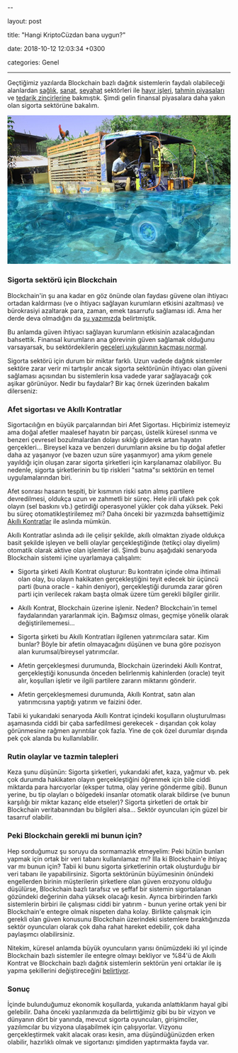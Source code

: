 --

layout: post

title:  "Hangi KriptoCüzdan bana uygun?"

date:   2018-10-12 12:03:34 +0300

categories: Genel

---


Geçtiğimiz yazılarda Blockchain bazlı dağıtık sistemlerin faydalı olabileceği alanlardan [sağlık](https://ademimerkezi.com/genel/2018/04/17/saglik-icin-blockchain.html), [sanat](https://ademimerkezi.com/genel/2018/04/06/sanat-icin-blockchain.html), [seyahat](https://ademimerkezi.com/genel/2018/07/06/seyahat-icin-blockchain.html) sektörleri ile [hayır işleri](https://ademimerkezi.com/genel/2018/03/29/Iyilik-icin-blockchain.html), [tahmin piyasaları](https://ademimerkezi.com/genel/2018/07/13/gelecegi-tahmin-icin-blockchain.html) ve [tedarik zincirlerine](https://ademimerkezi.com/genel/2018/08/17/tedarik-zinciri-icin-blockchain.html) bakmıştık.  Şimdi gelin finansal piyasalara daha yakın olan sigorta sektörüne bakalım. 

![water-975728_640.jpg](/assets/water-975728_640.jpg)




### Sigorta sektörü için Blockchain

Blockchain'in şu ana kadar en göz önünde olan faydası güvene olan ihtiyacı ortadan kaldırması (ve o ihtiyacı sağlayan kurumların etkisini azaltması) ve bürokrasiyi azaltarak para, zaman, emek tasarrufu sağlaması idi. Ama her derde deva olmadığını da [şu yazımızda](https://ademimerkezi.com/genel/2018/08/03/blockchain-her-derde-deva-mi.html) belirtmiştik. 

Bu anlamda güven ihtiyacı sağlayan kurumların etkisinin azalacağından bahsettik. Finansal kurumların ana görevinin güven sağlamak olduğunu varsayarsak, bu sektördekilerin [geceleri uykularının kaçması normal](https://ademimerkezi.com/genel/2018/03/01/Geceleri-uykunuzu-ne-kaciriyor.html).

Sigorta sektörü için durum bir miktar farklı. Uzun vadede dağıtık sistemler sektöre zarar verir mi tartışılır ancak sigorta sektörünün ihtiyacı olan güveni sağlaması açısından bu sistemlerin kısa vadede yarar sağlayacağı çok aşikar görünüyor. Nedir bu faydalar? Bir kaç örnek üzerinden bakalım dilerseniz:

### Afet sigortası ve Akıllı Kontratlar

Sigortacılığın en büyük parçalarından biri Afet Sigortası. Hiçbirimiz istemeyiz ama doğal afetler maalesef hayatın bir parçası, üstelik küresel ısınma ve benzeri çevresel bozulmalardan dolayı sıklığı giderek artan hayatın gerçekleri... Bireysel kaza ve benzeri durumların aksine bu tip doğal afetler daha az yaşanıyor (ve bazen uzun süre yaşanmıyor) ama yıkım genele yayıldığı için oluşan zarar sigorta şirketleri için karşılanamaz olabiliyor. Bu nedenle, sigorta şirketlerinin bu tip riskleri "satma"sı sektörün en temel uygulamalarından biri. 

Afet sonrası hasarın tespiti, bir kısmının riski satın almış partilere devredilmesi, oldukça uzun ve zahmetli bir süreç. Hele irili ufaklı pek çok olayın (sel baskını vb.) getirdiği operasyonel yükler çok daha yüksek. Peki bu süreç otomatikleştirilemez mi? Daha önceki bir yazımızda bahsettiğimiz [Akıllı Kontratlar](https://ademimerkezi.com/genel/2018/06/29/bu-kontratlar-cok-akilli-ethereum-ve-akilli-kontratlar.html) ile aslında mümkün. 

Akıllı Kontratlar aslında adı ile çelişir şekilde, akıllı olmaktan ziyade oldukça basit şekilde işleyen ve belli olaylar gerçekleştiğinde (tetikçi olay diyelim) otomatik olarak aktive olan işlemler idi. Şimdi bunu aşağıdaki senaryoda Blockchain sistemi içine uyarlamaya çalışalım: 

* Sigorta şirketi Akıllı Kontrat oluşturur: Bu kontratın içinde olma ihtimali olan olay, bu olayın hakikaten gerçekleştiğini teyit edecek bir üçüncü parti (buna oracle - kahin deniyor), gerçekleştiği durumda zarar gören parti için verilecek rakam başta olmak üzere tüm gerekli bilgiler girilir. 

* Akıllı Kontrat, Blockchain üzerine işlenir. Neden? Blockchain'in temel faydalarından yararlanmak için. Bağımsız olması, geçmişe yönelik olarak değiştirilememesi...

* Sigorta şirketi bu Akıllı Kontratları ilgilenen yatırımcılara satar. Kim bunlar? Böyle bir afetin olmayacağını düşünen ve buna göre pozisyon alan kurumsal/bireysel yatırımcılar. 

* Afetin gerçekleşmesi durumunda, Blockchain üzerindeki Akıllı Kontrat, gerçekleştiği konusunda önceden belirlenmiş kahinlerden (oracle) teyit alır, koşulları işletir ve ilgili partilere zararın miktarını gönderir. 

* Afetin gerçekleşmemesi durumunda, Akıllı Kontrat, satın alan yatırımcısına yaptığı yatırım ve faizini öder. 

Tabii ki yukarıdaki senaryoda Akıllı Kontrat içindeki koşulların oluşturulması aşamasında ciddi bir çaba sarfedilmesi gerekecek - dışarıdan çok kolay görünmesine rağmen ayrıntılar çok fazla. Yine de çok özel durumlar dışında pek çok alanda bu kullanılabilir. 

### Rutin olaylar ve tazmin talepleri

Keza şunu düşünün: Sigorta şirketleri, yukarıdaki afet, kaza, yağmur vb. pek çok durumda hakikaten olayın gerçekleştiğini öğrenmek için bile ciddi miktarda para harcıyorlar (eksper tutma, olay yerine gönderme gibi). Bunun yerine, bu tip olayları o bölgedeki insanlar otomatik olarak bildirse (ve bunun karşılığı bir miktar kazanç elde etseler)? Sigorta şirketleri de ortak bir Blockchain veritabanından bu bilgileri alsa... Sektör oyuncuları için güzel bir tasarruf olabilir. 

### Peki Blockchain gerekli mi bunun için?

Hep sorduğumuz şu soruyu da sormamazlık etmeyelim: Peki bütün bunları yapmak için ortak bir veri tabanı kullanılamaz mı? İlla ki Blockchain'e ihtiyaç var mı bunun için? Tabii ki bunu sigorta şirketlerinin ortak oluşturduğu bir veri tabanı ile yapabilirsiniz.   Sigorta sektörünün büyümesinin önündeki engellerden birinin müşterilerin şirketlere olan güven erozyonu olduğu düşülürse, Blockchain bazlı tarafsız ve şeffaf bir sistemin sigortalanan gözündeki değerinin daha yüksek olacağı kesin. Ayrıca birbirinden farklı sistemlerin birbiri ile çalışması ciddi bir yatırım - bunun yerine ortak yeni bir Blockchain'e entegre olmak nispeten daha kolay. Birlikte çalışmak için gerekli olan güven konusunu Blockchain üzerindeki sistemlere bıraktığınızda sektör oyuncuları olarak çok daha rahat hareket edebilir, çok daha paylaşımcı olabilirsiniz. 

Nitekim, küresel anlamda büyük oyuncuların yarısı önümüzdeki iki yıl içinde Blockchain bazlı sistemler ile entegre olmayı bekliyor ve %84'ü de Akıllı Kontrat ve Blockchain bazlı dağıtık sistemlerin sektörün yeni ortaklar ile iş yapma şekillerini değiştireceğini [belirtiyor](https://insuranceblog.accenture.com/ultimate-guide-to-blockchain-in-insurance).

### Sonuç

İçinde bulunduğumuz ekonomik koşullarda, yukarıda anlattıklarım hayal gibi gelebilir. Daha önceki yazılarımızda da belirttiğimiz gibi bu bir vizyon ve dünyanın dört bir yanında, mevcut sigorta oyuncuları, girişimciler, yazılımcılar bu vizyona ulaşabilmek için çalışıyorlar. Vizyonu gerçekleştirmek vakit alacak orası kesin, ama düşündüğünüzden erken olabilir, hazırlıklı olmak ve sigortanızı şimdiden yaptırmakta fayda var. 
